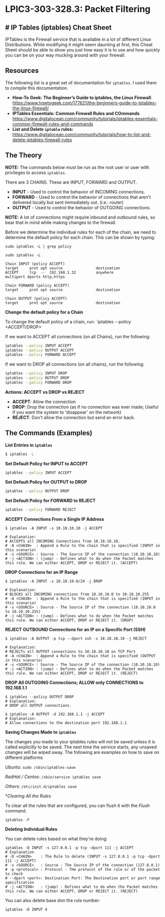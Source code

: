 # LPIC3-303-328.3: Packet Filtering

## # IP Tables (iptables) Cheat Sheet

IPTables is the Firewall service that is available in a lot of different Linux Distributions. While modifiying it might seem daunting at first, this Cheat Sheet should be able to show you just how easy it is to use and how quickly you can be on your way mucking around with your firewall.

## Resources 

The following list is a great set of documentation for `iptables`. I used them to compile this documentation.

   * **How-To Geek: The Beginner’s Guide to iptables, the Linux Firewall**: https://www.howtogeek.com/177621/the-beginners-guide-to-iptables-the-linux-firewall/
   * **IPTables Essentials: Common Firewall Rules and COmmands** https://www.digitalocean.com/community/tutorials/iptables-essentials-common-firewall-rules-and-commands
   * **List and Delete `iptable` rules:** https://www.digitalocean.com/community/tutorials/how-to-list-and-delete-iptables-firewall-rules
   
## The Theory

**NOTE:** The commands below must be run as the root user or user with privileges to access `iptables`.

There are 3 CHAINS. These are INPUT, FORWARD and OUTPUT. 
* **INPUT** - Used to control the behavior of INCOMING connections.
* **FORWARD** - Used to control the behavior of connections that aren't delivered locally but sent immediately out. (i.e.: router)
* **OUTPUT** - Used to control the behavior of OUTGOING connections.

**NOTE:** A lot of connections might require inbound and outbound rules, so bear that in mind while making changes to the firewall.

Before we determine the individual rules for each of the chain, we need to determine the default policy for each chain. This can be shown by typing:
```
sudo iptables -L | grep policy
```
```
sudo iptables -L

Chain INPUT (policy ACCEPT)
target     prot opt source               destination         
ACCEPT     tcp  --  192.168.1.32         anywhere             multiport dports http,https

Chain FORWARD (policy ACCEPT)
target     prot opt source               destination         

Chain OUTPUT (policy ACCEPT)
target     prot opt source               destination  
```
**Change the default policy for a Chain**

To change the default policy of a chain, run: `iptables --policy <CHAIN> <ACCEPT/DROP>

If we want to ACCEPT all connections (on all Chains), run the following:

```bash
iptables --policy INPUT ACCEPT
iptables --policy OUTPUT ACCEPT
iptables --policy FORWARD ACCEPT
```
If we want to DROP all connections (on all chains), run the following:

```bash
iptables --policy INPUT DROP
iptables --policy OUTPUT DROP
iptables --policy FORWARD DROP
```

**Actions: ACCEPT vs DROP vs REJECT**

* **ACCEPT**: Allow the connection
* **DROP**: Drop the connection (as if no connection was ever made; Useful if you want the system to 'disappear' on the network)
* **REJECT**: Don't allow the connection but send an error back.

## The Commands (Examples)

**List Entries in `iptables`**

```bash
$ iptables -L
```

**Set Default Policy for INPUT to ACCEPT**

```bash
iptables --policy INPUT ACCEPT
```

**Set Default Policy for OUTPUT to DROP**

```bash
iptables --policy OUTPUT DROP
```

**Set Default Policy for FORWARD to REJECT**

```bash
iptables --policy FORWARD REJECT
```

**ACCEPT Connections From a Single IP Address**

```
$ iptables -A INPUT -s 10.10.10.10 -j ACCEPT

# Explanation: 
# ACCEPTS all INCOMING Connections from 10.10.10.10.
# -A <CHAIN>  : Append a Rule to the chain that is specified (INPUT in this scenario)
# -s <SOURCE> : Source - The Source IP of the connection (10.10.10.10)
# -j <ACTION> : (jump) - Defines what to do when the Packet matches this rule. We can either ACCEPT, DROP or REJECT it. (ACCEPT)
```

**DROP Connections for an IP Range**

```
$ iptables -A INPUT -s 10.10.10.0/24 -j DROP

# Explanation:
# BLOCKS all INCOMING connections from 10.10.10.0 to 10.10.10.255
# -A <CHAIN>  : Append a Rule to the chain that is specified (INPUT in this scenario)
# -s <SOURCE> : Source - The Source IP of the connection (10.10.10.0 to 10.10.10.255)
# -j <ACTION> : (jump) - Defines what to do when the Packet matches this rule. We can either ACCEPT, DROP or REJECT it. (DROP)
```

**REJECT OUTBOUND Connections for an IP on a Specific Port (SSH)**

```
$ iptables -A OUTPUT -p tcp --dport ssh -s 10.10.10.10 -j REJECT

# Explanation:
# REJECTs all OUTPUT connections to 10.10.10.10 on TCP Port
# -A <CHAIN>  : Append a Rule to the chain that is specified (OUTPUT in this scenario)
# -s <SOURCE> : Source - The Source IP of the connection (10.10.10.10)
# -j <ACTION> : (jump) - Defines what to do when the Packet matches this rule. We can either ACCEPT, DROP or REJECT it. (REJECT) 
```

**DROP All OUTGOING Connections; ALLOW only CONNECTIONS to 192.168.1.1**

```
$ iptables --policy OUTPUT DROP
# Explanation:
# DROP all OUTPUT connections.

$ iptables -A OUTPUT -d 192.168.1.1 -j ACCEPT
# Explanation:
# Allow connections to the destination port 192.168.1.1
```

**Saving Changes Made to `iptables`**

The changes you made to your iptables rules will not be saved unless it is called explicitly to be saved. The next time the service starts, any unsaved changes will be wiped away. The following are examples on how to save on different platforms 

*Ubuntu:* `sudo /sbin/iptables-save`

*RedHat / Centos:* `/sbin/service iptables save`

*Others:* `/etc/init.d/iptables save`

**Clearing All the Rules*

To clear all the rules that are configured, you can flush it with the *Flush* command.

```
iptables -F
```

**Deleting Individual Rules**

You can delete rules based on what they're doing:

```
iptables -D INPUT -s 127.0.0.1 -p tcp -dport 111 -j ACCEPT 
# Explanation
# -D <CHAIN>    : The Rule to delete (INPUT -s 127.0.0.1 -p tcp -dport 111 -j ACCEPT)
# -s <SOURCE>   : Source - The Source IP of the connection (127.0.0.1)
# -p <protocol> : Protocol - THe protocol of the rule or of the packet to check 
# --dport <port>: Destination Port: The Destination port or port range specification
# -j <ACTION>   : (jump) - Defines what to do when the Packet matches this rule. We can either ACCEPT, DROP or REJECT it. (REJECT) 
```

You can also delete base don the rule number:

```
iptables -D INPUT 4
```
